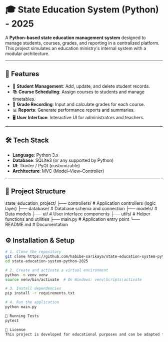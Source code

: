 # 🎓 State Education System (Python) - 2025

A **Python-based state education management system** designed to manage students, courses, grades, and reporting in a centralized platform.  
This project simulates an education ministry's internal system with a modular architecture.

---

## 🚀 Features
- 🧾 **Student Management**: Add, update, and delete student records.
- 📚 **Course Scheduling**: Assign courses to students and manage timetables.
- 📝 **Grade Recording**: Input and calculate grades for each course.
- 📊 **Reports**: Generate performance reports and summaries.
- 🖥 **User Interface**: Interactive UI for administrators and teachers.

---

## 🛠 Tech Stack
- **Language**: Python 3.x
- **Database**: SQLite3 (or any supported by Python)
- **UI**: Tkinter / PyQt (customizable)
- **Architecture**: MVC (Model–View–Controller)

---

## 📂 Project Structure
state_education_project/
├── controllers/ # Application controllers (logic layer)
├── database/ # Database schema and connection
├── models/ # Data models
├── ui/ # User interface components
├── utils/ # Helper functions and utilities
├── main.py # Application entry point
└── README.md # Documentation


## ⚙️ Installation & Setup
```bash
# 1. Clone the repository
git clone https://github.com/habibe-sarikaya/state-education-system-python-2025.git
cd state-education-system-python-2025

# 2. Create and activate a virtual environment
python -m venv venv
source venv/bin/activate  # On Windows: venv\Scripts\activate

# 3. Install dependencies
pip install -r requirements.txt

# 4. Run the application
python main.py

🧪 Running Tests
pytest

📜 License
This project is developed for educational purposes and can be adapted for real-world use with necessary security and scaling improvements.
